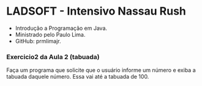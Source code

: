 # LADSOFT - Intensivo Nassau Rush

- Introdução a Programação em Java.
- Ministrado pelo Paulo Lima.
- GitHub: prmlimajr.

### Exercicio2 da Aula 2 (tabuada)

Faça um programa que solicite que o usuário informe um número
e exiba a tabuada daquele número. Essa vai até a tabuada de 100.
